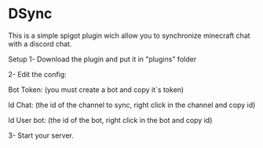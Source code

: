 # DSync
This is a simple spigot plugin wich allow you to synchronize minecraft chat with a discord chat.

Setup
1- Download the plugin and put it in "plugins" folder


2- Edit the config:

Bot Token: (you must create a bot and copy it´s token)

Id Chat: (the id of the channel to sync, right click in the channel and copy id)

Id User bot: (the id of the bot, right click in the bot and copy id)


3- Start your server.
